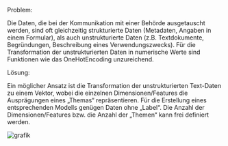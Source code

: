 Problem:

Die Daten, die bei der Kommunikation mit einer Behörde ausgetauscht werden, sind oft gleichzeitig strukturierte Daten (Metadaten, Angaben in einem Formular), als auch unstrukturierte Daten (z.B. Textdokumente, Begründungen, Beschreibung eines Verwendungszwecks). Für die Transformation der unstrukturierten Daten in numerische Werte sind Funktionen wie das OneHotEncoding unzureichend.

Lösung:

Ein möglicher Ansatz ist die Transformation der unstrukturierten Text-Daten zu einem Vektor, wobei die einzelnen Dimensionen/Features die Ausprägungen eines „Themas“ repräsentieren. Für die Erstellung eines entsprechenden Modells genügen Daten ohne „Label“. Die Anzahl der Dimensionen/Features bzw. die Anzahl der „Themen“ kann frei definiert werden.

![grafik](https://user-images.githubusercontent.com/66714895/103213582-6fdc2400-490e-11eb-8250-61f2f7997f37.png)
